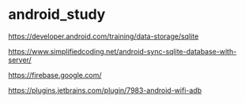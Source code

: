 # android_study

https://developer.android.com/training/data-storage/sqlite

https://www.simplifiedcoding.net/android-sync-sqlite-database-with-server/

https://firebase.google.com/

https://plugins.jetbrains.com/plugin/7983-android-wifi-adb

